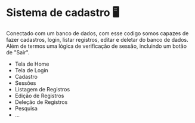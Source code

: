# Sistema de cadastro 🖥
Conectado com um banco de dados, com esse codigo somos capazes de fazer cadastros, login, listar registros, editar e deletar do banco de dados. Além de termos uma lógica de verificação de sessão, incluindo um botão de "Sair".
<br>
<ul>
  <li>Tela de Home</li>
  <li>Tela de Login</li>
  <li>Cadastro</li>
  <li>Sessões</li>
  <li>Listagem de Registros</li>
  <li>Edição de Registros</li>
  <li>Deleção de Registros</li>
  <li>Pesquisa</li>
  <li>...</li>
</ul>
<br>